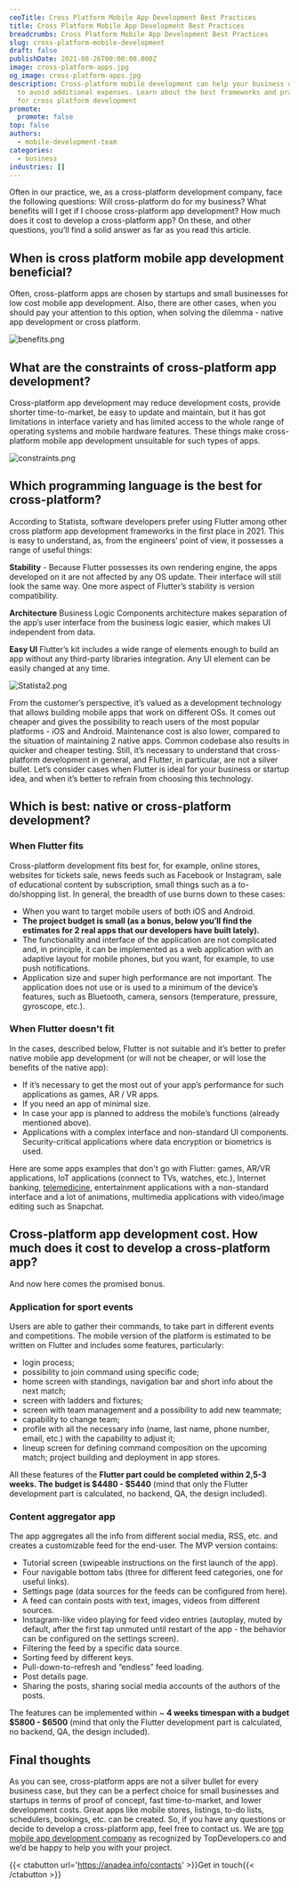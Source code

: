 ```yaml
---
ceoTitle: Cross Platform Mobile App Development Best Practices
title: Cross Platform Mobile App Development Best Practices
breadcrumbs: Cross Platform Mobile App Development Best Practices
slug: cross-platform-mobile-development
draft: false
publishDate: 2021-08-26T00:00:00.000Z
image: cross-platform-apps.jpg
og_image: cross-platform-apps.jpg
description: Cross-platform mobile development can help your business or startup
  to avoid additional expenses. Learn about the best frameworks and practices
  for cross platform development
promote:
  promote: false
top: false
authors:
  - mobile-development-team
categories:
  - business
industries: []
---
```

Often in our practice, we, as a cross-platform development company, face the following questions: Will cross-platform do for my business? What benefits will I get if I choose cross-platform app development? How much does it cost to develop a cross-platform app? On these, and other questions, you’ll find a solid answer as far as you read this article.

## When is cross platform mobile app development beneficial?
Often, cross-platform apps are chosen by startups and small businesses for low cost mobile app development. Also, there are other cases, when you should pay your attention to this option, when solving the dilemma - native app development or cross platform.

![benefits.png](benefits.png)

## What are the constraints of cross-platform app development?
Cross-platform app development may reduce development costs, provide shorter time-to-market, be easy to update and maintain, but it has got limitations in interface variety and has limited access to the whole range of operating systems and mobile hardware features. These things make cross-platform mobile app development unsuitable for such types of apps.

![constraints.png](constraints.png)

## Which programming language is the best for cross-platform?
According to Statista, software developers prefer using Flutter among other cross platform app development frameworks in the first place in 2021. This is easy to understand, as, from the engineers’ point of view, it possesses a range of useful things:

**Stability** - Because Flutter possesses its own rendering engine, the apps developed on it are not affected by any OS update. Their interface will still look the same way. One more aspect of Flutter’s stability is version compatibility.

**Architecture**
Business Logic Components architecture makes separation of the app’s user interface from the business logic easier, which makes UI independent from data.

**Easy UI**
Flutter’s kit includes a wide range of elements enough to build an app without any third-party libraries integration. Any UI element can be easily changed at any time.

![Statista2.png](Statista2.png)

From the customer’s perspective, it’s valued as a development technology that allows building mobile apps that work on different OSs. It comes out cheaper and gives the possibility to reach users of the most popular platforms - iOS and Android. Maintenance cost is also lower, compared to the situation of maintaining 2 native apps. Common codebase also results in quicker and cheaper testing. Still, it’s necessary to understand that cross-platform development in general, and Flutter, in particular, are not a silver bullet. Let’s consider cases when Flutter is ideal for your business or startup idea, and when it’s better to refrain from choosing this technology.

## Which is best: native or cross-platform development?

### When Flutter fits
Cross-platform development fits best for, for example, online stores, websites for tickets sale, news feeds such as Facebook or Instagram, sale of educational content by subscription, small things such as a to-do/shopping list. In general, the breadth of use burns down to these cases:

* When you want to target mobile users of both iOS and Android.
* **The project budget is small (as a bonus, below you’ll find the estimates for 2 real apps that our developers have built lately).**
* The functionality and interface of the application are not complicated and, in principle, it can be implemented as a web application with an adaptive layout for mobile phones, but you want, for example, to use push notifications.
* Application size and super high performance are not important.
The application does not use or is used to a minimum of the device’s features, such as Bluetooth, camera, sensors (temperature, pressure, gyroscope, etc.).

### When Flutter doesn't fit

In the cases, described below, Flutter is not suitable and it’s better to prefer native mobile app development (or will not be cheaper, or will lose the benefits of the native app):

* If it’s necessary to get the most out of your app’s performance for such applications as games, AR / VR apps.
* If you need an app of minimal size.
* In case your app is planned to address the mobile’s functions (already mentioned above).
* Applications with a complex interface and non-standard UI components.
Security-critical applications where data encryption or biometrics is used.

Here are some apps examples that don't go with Flutter: games, AR/VR applications, IoT applications (connect to TVs, watches, etc.), Internet banking, <a href="https://anadea.info/solutions/medical-app-development/telemedicine-development" target="_blank">telemedicine</a>, entertainment applications with a non-standard interface and a lot of animations, multimedia applications with video/image editing such as Snapchat.

## Cross-platform app development cost. How much does it cost to develop a cross-platform app?

And now here comes the promised bonus.

### Application for sport events

Users are able to gather their commands, to take part in different events and competitions. The mobile version of the platform is estimated to be written on Flutter and includes some features, particularly:

* login process;
* possibility to join command using specific code;
* home screen with standings, navigation bar and short info about the next match;
* screen with ladders and fixtures;
* screen with team management and a possibility to add new teammate;
* capability to change team;
* profile with all the necessary info (name, last name, phone number, email, etc.) with the capability to adjust it;
* lineup screen for defining command composition on the upcoming match;
project building and deployment in app stores.

All these features of the **Flutter part could be completed within 2,5-3 weeks. The budget is $4480 - $5440** (mind that only the Flutter development part is calculated, no backend, QA, the design included).

### Content aggregator app

The app aggregates all the info from different social media, RSS, etc. and creates a customizable feed for the end-user. The MVP version contains:

* Tutorial screen (swipeable instructions on the first launch of the app).
* Four navigable bottom tabs (three for different feed categories, one for useful links).
* Settings page (data sources for the feeds can be configured from here).
* A feed can contain posts with text, images, videos from different sources.
* Instagram-like video playing for feed video entries (autoplay, muted by default, after the first tap unmuted until restart of the app - the behavior can be configured on the settings screen).
* Filtering the feed by a specific data source.
* Sorting feed by different keys.
* Pull-down-to-refresh and “endless” feed loading.
* Post details page.
* Sharing the posts, sharing social media accounts of the authors of the posts.

The features can be implemented within ~ **4 weeks timespan with a budget $5800 - $6500** (mind that only the Flutter development part is calculated, no backend, QA, the design included).

## Final thoughts
As you can see, cross-platform apps are not a silver bullet for every business case, but they can be a perfect choice for small businesses and startups in terms of proof of concept, fast time-to-market, and lower development costs. Great apps like mobile stores, listings, to-do lists, schedulers, bookings, etc. can be created. So, if you have any questions or decide to develop a cross-platform app, feel free to contact us. We are <a href="https://www.topdevelopers.co/directory/mobile-app-development-companies" target="_blank">top mobile app development company</a> as recognized by TopDevelopers.co and we’d be happy to help you with your project.

{{< ctabutton url='https://anadea.info/contacts' >}}Get in touch{{< /ctabutton >}}
